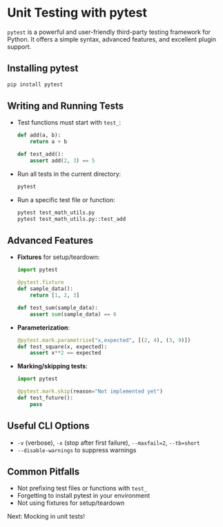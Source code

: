 # Unit Testing with pytest

`pytest` is a powerful and user-friendly third-party testing framework for Python. It offers a simple syntax, advanced features, and excellent plugin support.

## Installing pytest

```cmd
pip install pytest
```

## Writing and Running Tests

- Test functions must start with `test_`:

  ```python
  def add(a, b):
      return a + b

  def test_add():
      assert add(2, 3) == 5
  ```

- Run all tests in the current directory:
  ```cmd
  pytest
  ```
- Run a specific test file or function:
  ```cmd
  pytest test_math_utils.py
  pytest test_math_utils.py::test_add
  ```

## Advanced Features

- **Fixtures** for setup/teardown:

  ```python
  import pytest

  @pytest.fixture
  def sample_data():
      return [1, 2, 3]

  def test_sum(sample_data):
      assert sum(sample_data) == 6
  ```

- **Parameterization**:
  ```python
  @pytest.mark.parametrize("x,expected", [(2, 4), (3, 9)])
  def test_square(x, expected):
      assert x**2 == expected
  ```
- **Marking/skipping tests**:

  ```python
  import pytest

  @pytest.mark.skip(reason="Not implemented yet")
  def test_future():
      pass
  ```

## Useful CLI Options

- `-v` (verbose), `-x` (stop after first failure), `--maxfail=2`, `--tb=short`
- `--disable-warnings` to suppress warnings

## Common Pitfalls

- Not prefixing test files or functions with `test_`
- Forgetting to install pytest in your environment
- Not using fixtures for setup/teardown

Next: Mocking in unit tests!
